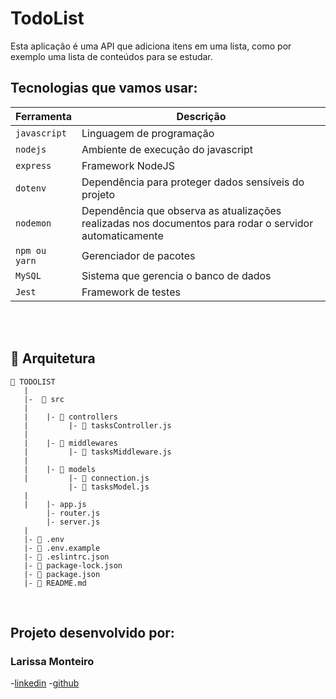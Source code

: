 # TodoList

Esta aplicação é uma API que adiciona itens em uma lista, como por exemplo uma lista de conteúdos para se estudar.


## Tecnologias que vamos usar:
| Ferramenta | Descrição |
| --- | --- |
| `javascript` | Linguagem de programação |
| `nodejs` | Ambiente de execução do javascript|
| `express` | Framework NodeJS |
| `dotenv` | Dependência para proteger dados sensíveis do projeto|
| `nodemon` | Dependência que observa as atualizações realizadas nos documentos para rodar o servidor automaticamente|
| `npm ou yarn` | Gerenciador de pacotes|
| `MySQL` | Sistema que gerencia o banco de dados|
| `Jest` | Framework de testes|
<br>
<br>

## 📁 Arquitetura

```
📁 TODOLIST
   |
   |-  📁 src
   |
   |    |- 📁 controllers
   |         |- 📄 tasksController.js
   |         
   |    |- 📁 middlewares
   |         |- 📄 tasksMiddleware.js
   |
   |    |- 📁 models
   |         |- 📄 connection.js 
             |- 📄 tasksModel.js 
   | 
   |    |- app.js
        |- router.js
        |- server.js
   |
   |- 📄 .env
   |- 📄 .env.example
   |- 📄 .eslintrc.json
   |- 📄 package-lock.json
   |- 📄 package.json
   |- 📄 README.md
   ```
<br>

## Projeto desenvolvido por: 

### Larissa Monteiro
-[linkedin](https://www.linkedin.com/in/larissa-silva-monteiro/)
-[github](https://github.com/LcsMonteiro)